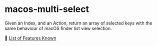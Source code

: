 # macos-multi-select

Given an Index, and an Action, return an array of selected keys with the same behaviour of macOS finder list view selection.

🌟 [List of Features Known](documentation/features.md)
